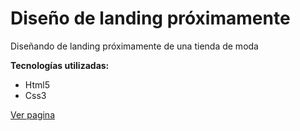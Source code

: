 # Diseño de landing próximamente
Diseñando de landing próximamente de una tienda de moda

**Tecnologías utilizadas:**
- Html5
- Css3

<a href="https://carlosantonio98.github.io/Landing-Coming-Soon/">Ver pagina</a>